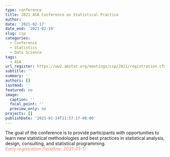```yaml
---
type: conference
title: 2021 ASA Conference on Statistical Practice
author: 
date: '2021-02-17'
date_end: '2021-02-19'
slug: csp
categories:
  - Conference
  - Statistics
  - Data Science
tags:
  - ASA
url_register: https://ww2.amstat.org/meetings/csp/2021/registration.cfm
subtitle: ''
summary: ''
authors: []
lastmod: ''
featured: no
image:
  caption: ''
  focal_point: ''
  preview_only: no
projects: []
publishDate: '2021-01-24T21:57:17-08:00'
---
```

The goal of the conference is to provide participants with opportunities to learn new statistical methodologies and best practices in statistical analysis, design, consulting, and statistical programming.  
<span style="color: salmon;">*Early registration Deadline: 2021-01-11*</span>